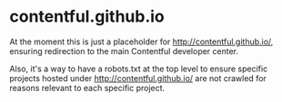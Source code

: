 # contentful.github.io

At the moment this is just a placeholder for http://contentful.github.io/, ensuring redirection to the main Contentful developer center.

Also, it's a way to have a robots.txt at the top level to ensure specific projects hosted under http://contentful.github.io/ are not crawled for reasons relevant to each specific project.

